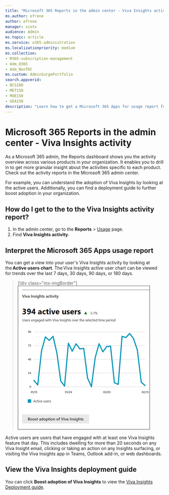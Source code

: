```yaml
---
title: "Microsoft 365 Reports in the admin center - Viva Insights activity"
ms.author: efrene
author: efrene
manager: scotv
audience: Admin
ms.topic: article
ms.service: o365-administration
ms.localizationpriority: medium
ms.collection:
- M365-subscription-management
- Adm_O365
- Adm_NonTOC
ms.custom: AdminSurgePortfolio
search.appverid:
- BCS160
- MET150
- MOE150
- GEA150
description: "Learn how to get a Microsoft 365 Apps for usage report for Viva Insights activity in the Microsoft 365 Reports dashboard in the Microsoft 365 admin center."
---
```


# Microsoft 365 Reports in the admin center - Viva Insights activity

As a Microsoft 365 admin, the Reports dashboard shows you the activity overview across various products in your organization. It enables you to drill in to get more granular insight about the activities specific to each product. Check out the activity reports in the Microsoft 365 admin center. 

For example, you can understand the adoption of Viva Insights by looking at the active users. Additionally, you can find a deployment guide to further boost adoption in your organization.

## How do I get to the to the Viva Insights activity report?

1. In the admin center, go to the **Reports** \> <a href="https://go.microsoft.com/fwlink/p/?linkid=2074756" target="_blank">Usage</a> page. 
2. Find **Viva Insights activity**.

## Interpret the Microsoft 365 Apps usage report 

You can get a view into your user's Viva Insights activity by looking at the **Active users chart**. The Viva Insights active user chart can be viewed for trends over the last 7 days, 30 days, 90 days, or 180 days.  

> [!div class="mx-imgBorder"]
> ![Microsoft 365 Apps usage report with Viva Insights.](../../media/viva-insights-chart.png)

Active users are users that have engaged with at least one Viva Insights feature that day. This includes dwelling for more than 20 seconds on any Viva Insight email, clicking or taking an action on any Insights surfacing, or visiting the Viva Insights app in Teams, Outlook add-in, or web dashboards. 

## View the Viva Insights deployment guide
You can click **Boost adoption of Viva Insights** to view the [Viva Insights Deployment guide](/viva/insights/personal/setup/deployment-guide).

